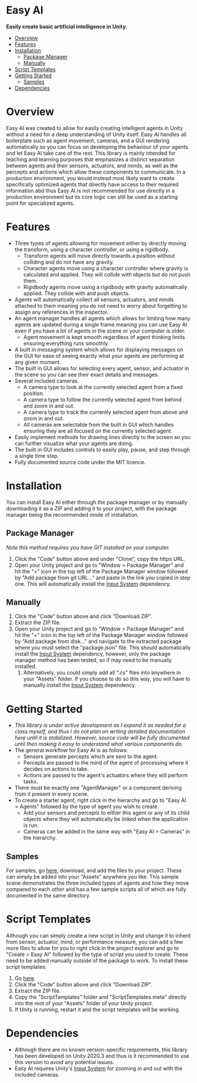 ﻿# Easy AI

**Easily create basic artificial intelligence in Unity.**

- [Overview](#overview "Overview")
- [Features](#features "Features")
- [Installation](#installation "Installation")
  - [Package Manager](#package-manager "Package Manager")
  - [Manually](#manually "Manually")
- [Script Templates](#script-templates "Script Templates")
- [Getting Started](#getting-started "Getting Started")
  - [Samples](#samples "Samples")
- [Dependencies](#dependencies "Dependencies")

# Overview

Easy AI was created to allow for easily creating intelligent agents in Unity without a need for a deep understanding of Unity itself. Easy AI handles all boilerplate such as agent movement, cameras, and a GUI rendering automatically so you can focus on developing the behaviour of your agents and let Easy AI take care of the rest. This library is mainly intended for teaching and learning purposes that emphasizes a distinct separation between agents and their sensors, actuators, and minds, as well as the percepts and actions which allow these components to communicate. In a production environment, you would instead most likely want to create specifically optimized agents that directly have access to their required information abd thus Easy AI is not recommended for use directly in a production environment but its core logic can still be used as a starting point for specialized agents.

# Features

- Three types of agents allowing for movement either by directly moving the transform, using a character controller, or using a rigidbody.
  - Transform agents will move directly towards a position without colliding and do not have any gravity.
  - Character agents move using a character controller where gravity is calculated and applied. They will collide with objects but do not push them.
  - Rigidbody agents move using a rigidbody with gravity automatically applied. They collide with and push objects.
- Agents will automatically collect all sensors, actuators, and minds attached to them meaning you do not need to worry about forgetting to assign any references in the inspector.
- An agent manager handles all agents which allows for limiting how many agents are updated during a single frame meaning you can use Easy AI even if you have a lot of agents in the scene or your computer is older.
  - Agent movement is kept smooth regardless of agent thinking limits ensuring everything runs smoothly.
- A built in messaging system which allows for displaying messages on the GUI for ease of seeing exactly what your agents are performing at any given moment.
- The built in GUI allows for selecting every agent, sensor, and actuator in the scene so you can see their exact details and messages.
- Several included cameras.
  - A camera type to look at the currently selected agent from a fixed position.
  - A camera type to follow the currently selected agent from behind and zoom in and out.
  - A camera type to track the currently selected agent from above and zoom in and out.
  - All cameras are selectable from the built in GUI which handles ensuring they are all focused on the currently selected agent.
- Easily implement methods for drawing lines directly to the screen so you can further visualize what your agents are doing.
- The built in GUI includes controls to easily play, pause, and step through a single time step.
- Fully documented source code under the MIT licence.

# Installation

You can install Easy AI either through the package manager or by manually downloading it as a ZIP and adding it to your project, with the package manager being the recommended mode of installation.

## Package Manager

*Note this method requires you have GIT installed on your computer.*

1. Click the "Code" button above and under "Clone", copy the https URL.
2. Open your Unity project and go to "Window > Package Manager" and hit the "+" icon in the top left of the Package Manager window followed by "Add package from git URL..." and paste in the link you copied in step one. This will automatically install the [Input System](https://docs.unity3d.com/Packages/com.unity.inputsystem@1.1/manual/index.html "Input System") dependency.

## Manually

1. Click the "Code" button above and click "Download ZIP".
2. Extract the ZIP file.
3. Open your Unity project and go to "Window > Package Manager" and hit the "+" icon in the top left of the Package Manager window followed by "Add package from disk..." and navigate to the extracted package where you must select the "package.json" file. This should automatically install the [Input System](https://docs.unity3d.com/Packages/com.unity.inputsystem@1.1/manual/index.html "Input System") dependency, however, only the package manager method has been tested, so if may need to be manually installed.
   1. Alternatively, you could simply add all ".cs" files into anywhere in your "Assets" folder. If you choose to do so this way, you will have to manually install the [Input System](https://docs.unity3d.com/Packages/com.unity.inputsystem@1.1/manual/index.html "Input System") dependency. 

# Getting Started

- *This library is under active development as I expand it as needed for a class myself, and thus I do not plan on writing detailed documentation here until it is stabilized. However, source code will be fully documented until then making it easy to understand what various components do.*
- The general workflow for Easy AI is as follows:
  - Sensors generate percepts which are sent to the agent.
  - Percepts are passed to the mind of the agent of processing where it decides on actions to take.
  - Actions are passed to the agent's actuators where they will perform tasks.
- There must be exactly one "AgentManager" or a component deriving from it present in every scene.
- To create a starter agent, right click in the hierarchy and go to "Easy AI > Agents" followed by the type of agent you wish to create.
  - Add your sensors and percepts to either this agent or any of its child objects where they will automatically be linked when the application is run.
  - Cameras can be added in the same way with "Easy AI > Cameras" in the hierarchy.

## Samples

For samples, go [here](https://github.com/StevenRice99/Easy-AI-Samples "Easy AI Samples"), download, and add the files to your project. These can simply be added into your "Assets" anywhere you like. This sample scene demonstrates the three included types of agents and how they move compared to each other and has a few sample scripts all of which are fully documented in the same directory.

# Script Templates

Although you can simply create a new script in Unity and change it to inherit from sensor, actuator, mind, or performance measure, you can add a few more files to allow for you to right click in the project explorer and go to "Create > Easy AI" followed by the type of script you used to create. These need to be added manually outside of the package to work. To install these script templates:
1. Go [here](https://github.com/StevenRice99/Easy-AI-Script-Templates "Easy AI Script Templates").
2. Click the "Code" button above and click "Download ZIP".
3. Extract the ZIP file.
4. Copy the "ScriptTemplates" folder and "ScriptTemplates.meta" directly into the root of your "Assets" folder of your Unity project.
5. If Unity is running, restart it and the script templates will be working.

# Dependencies

- Although there are no known version-specific requirements, this library has been developed on Unity 2020.3 and thus is it recommended to use this version to avoid any potential issues.
- Easy AI requires Unity's [Input System](https://docs.unity3d.com/Packages/com.unity.inputsystem@1.1/manual/index.html "Input System") for zooming in and out with the included cameras.
